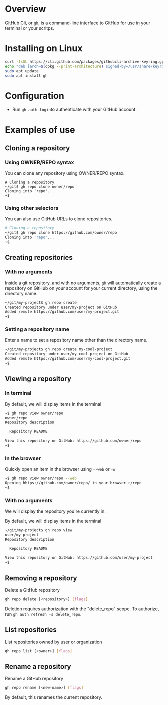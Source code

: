 # Overview

GitHub Cli, or `gh`, is a command-line interface to GitHub for use in your terminal or your scritps.

# Installing on Linux

```bash
curl -fsSL https://cli.github.com/packages/githubcli-archive-keyring.gpg | sudo dd of=/usr/share/keyrings/githubcli-archive-keyring.gpg
echo "deb [arch=$(dpkg --print-architecture) signed-by=/usr/share/keyrings/githubcli-archive-keyring.gpg] https://cli.github.com/packages stable main" | sudo tee /etc/apt/sources.list.d/github-cli.list > /dev/null
sudo apt update
sudo apt install gh
```

# Configuration
- Run `gh auth login`to authenticate with your GitHub account.

# Examples of use
## Cloning a repository
### Using OWNER/REPO syntax
You can clone any repository using OWNER/REPO syntax.
```
# Cloning a repository
~/git$ gh repo clone owner/repo
Cloning into 'repo'...
~$
```

### Using other selectors
You can also use GitHub URLs to clone repositories.
```bash
# Cloning a repository
~/git$ gh repo clone https://github.com/owner/repo
Cloning into 'repo'...
~$
```
## Creating repositories
### With no arguments
Inside a git repository, and with no arguments, `gh` will automatically create a repository on GitHub on your account for your current directory, using the directory name.
```bash
~/git/my-project$ gh repo create
Created repository under user/my-project on GitHub
Added remote https://github.com/user/my-project.git
~$
```

### Setting a repository name
Enter a name to set a repository name other than the directory name.
```bash
~/git/my-project$ gh repo create my-cool-project
Created repository under user/my-cool-project on GitHub
Added remote https://github.com/user/my-cool-project.git
~$
```

## Viewing a repository
### In terminal
By default, we will display items in the terminal
```bash
~$ gh repo view owner/repo
owner/repo
Repository description

  Repository README
  
View this repository on GitHub: https://github.com/owner/repo
~$
```
### In the browser

Quickly open an item in the browser using `--web` or `-w`
```bash
~$ gh repo view owner/repo --web
Opening hhtps://github.com/owner/repo/ in your browser.r/repo
~$
```

### With no arguments
We will display the repository you're currently in.

By default, we will display items in the terminal
```bash
~/git/my-project$ gh repo view
user/my-project
Repository description

  Repository README
  
View this repository on GitHub: https://github.com/user/my-project
~$
```
## Removing a repository
Delete a GitHub repository
```bash
gh repo delete [<repository>] [flags]
```
Deletion requires authorization with the "delete_repo" scope. To authorize, run `gh auth refresh -s delete_repo`.

## List repositories
List repositories owned by user or organization
```bash
gh repo list [<owner>] [flags]
```

## Rename a repository
Rename a GitHub repository
```bash
gh repo rename [<new-name>] [flags]
```
By default, this renames the current repository.

